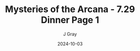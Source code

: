 ---
title: 'Mysteries of the Arcana - 7.29 Dinner Page 1'
alt: 'Mysteries of the Arcana'
date: '2024-10-03'
author: 'J Gray'
artist: 'Keira'
---